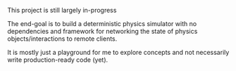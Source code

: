 This project is still largely in-progress

The end-goal is to build a deterministic physics simulator with no dependencies and framework for networking the state of physics objects/interactions to remote clients.

It is mostly just a playground for me to explore concepts and not necessarily write production-ready code (yet).
